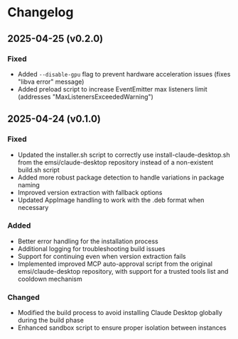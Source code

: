 # Changelog

## 2025-04-25 (v0.2.0)
### Fixed
- Added `--disable-gpu` flag to prevent hardware acceleration issues (fixes "libva error" message)
- Added preload script to increase EventEmitter max listeners limit (addresses "MaxListenersExceededWarning")

## 2025-04-24 (v0.1.0)
### Fixed
- Updated the installer.sh script to correctly use install-claude-desktop.sh from the emsi/claude-desktop repository instead of a non-existent build.sh script
- Added more robust package detection to handle variations in package naming
- Improved version extraction with fallback options
- Updated AppImage handling to work with the .deb format when necessary

### Added
- Better error handling for the installation process
- Additional logging for troubleshooting build issues
- Support for continuing even when version extraction fails
- Implemented improved MCP auto-approval script from the original emsi/claude-desktop repository, with support for a trusted tools list and cooldown mechanism

### Changed
- Modified the build process to avoid installing Claude Desktop globally during the build phase
- Enhanced sandbox script to ensure proper isolation between instances
